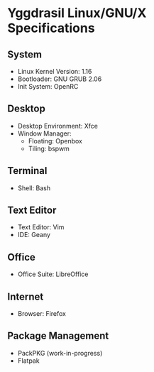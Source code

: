 # Yggdrasil Linux/GNU/X Specifications
## System
- Linux Kernel Version: 1.16
- Bootloader: GNU GRUB 2.06
- Init System: OpenRC
## Desktop
- Desktop Environment: Xfce
- Window Manager:
    - Floating: Openbox
    - Tiling: bspwm
## Terminal
- Shell: Bash
## Text Editor
- Text Editor: Vim
- IDE: Geany
## Office
- Office Suite: LibreOffice
## Internet
- Browser: Firefox
## Package Management
- PackPKG (work-in-progress)
- Flatpak

